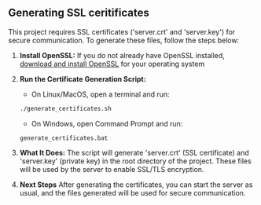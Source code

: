 ## Generating SSL ceritificates

This project requires SSL certificates ('server.crt' and 'server.key') for secure communication. To generate these files, follow the steps below:

1. **Install OpenSSL:**
    If you do not already have OpenSSL installed, [download and install OpenSSL](https://www.openssl.org/) for your operating system

2. **Run the Certificate Generation Script:**
    - On Linux/MacOS, open a terminal and run:
    ```bash
    ./generate_certificates.sh
    ```
    - On Windows, open Command Prompt and run:
    ```batch
    generate_certificates.bat
    ```

3. **What It Does:**
    The script will generate 'server.crt' (SSL certificate) and 'server.key' (private key) in the root directory of the project. These files will be used by the server to enable SSL/TLS encryption.

4. **Next Steps**
    After generating the certificates, you can start the server as usual, and the files generated will be used for secure communication.